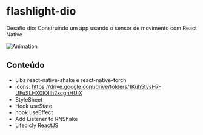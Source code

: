 # flashlight-dio

Desafio dio: Construindo um app usando o sensor de movimento com React Native

![Animation](https://user-images.githubusercontent.com/97718074/172308830-aa9289b1-eab5-4d57-8c29-f3e4d7272aac.gif)

## Conteúdo

- Libs react-native-shake e react-native-torch
- icons: https://drive.google.com/drive/folders/1Kuh5tysH7-UFuSLHX0IQIIh2xcghHUIX
- StyleSheet
- Hook useState
- hook useEffect
- Add Listener to RNShake
- Lifecicly ReactJS
